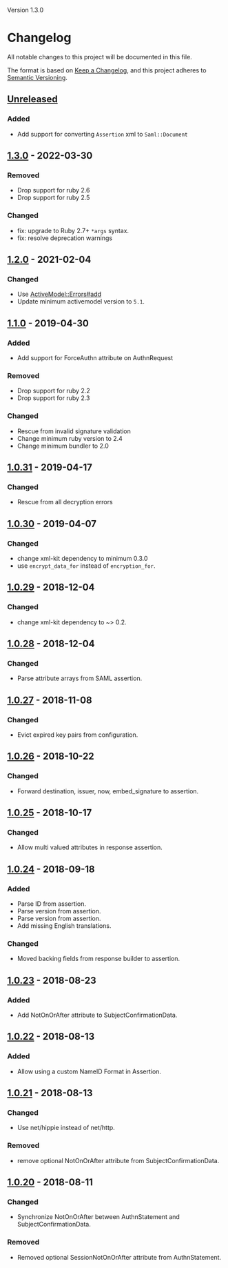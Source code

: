 Version 1.3.0

# Changelog
All notable changes to this project will be documented in this file.

The format is based on [Keep a Changelog](https://keepachangelog.com/en/1.0.0/),
and this project adheres to [Semantic Versioning](https://semver.org/spec/v2.0.0.html).

## [Unreleased]
### Added
- Add support for converting `Assertion` xml to `Saml::Document`

## [1.3.0] - 2022-03-30
### Removed

- Drop support for ruby 2.6
- Drop support for ruby 2.5

### Changed

- fix: upgrade to Ruby 2.7+ `*args` syntax.
- fix: resolve deprecation warnings

## [1.2.0] - 2021-02-04
### Changed
- Use [ActiveModel::Errors#add](https://www.rubydoc.info/docs/rails/ActiveModel%2FErrors:add)
- Update minimum activemodel version to `5.1`.

## [1.1.0] - 2019-04-30
### Added
- Add support for ForceAuthn attribute on AuthnRequest

### Removed
- Drop support for ruby 2.2
- Drop support for ruby 2.3

### Changed
- Rescue from invalid signature validation
- Change minimum ruby version to 2.4
- Change minimum bundler to 2.0

## [1.0.31] - 2019-04-17
### Changed
- Rescue from all decryption errors

## [1.0.30] - 2019-04-07
### Changed
- change xml-kit dependency to minimum 0.3.0
- use `encrypt_data_for` instead of `encryption_for`.

## [1.0.29] - 2018-12-04
### Changed
- change xml-kit dependency to ~> 0.2.

## [1.0.28] - 2018-12-04
### Changed
- Parse attribute arrays from SAML assertion.

## [1.0.27] - 2018-11-08
### Changed
- Evict expired key pairs from configuration.

## [1.0.26] - 2018-10-22
### Changed
- Forward destination, issuer, now, embed\_signature to assertion.

## [1.0.25] - 2018-10-17
### Changed
- Allow multi valued attributes in response assertion.

## [1.0.24] - 2018-09-18
### Added
- Parse ID from assertion.
- Parse version from assertion.
- Parse version from assertion.
- Add missing English translations.

### Changed
- Moved backing fields from response builder to assertion.

## [1.0.23] - 2018-08-23
### Added
- Add NotOnOrAfter attribute to SubjectConfirmationData.

## [1.0.22] - 2018-08-13
### Added
- Allow using a custom NameID Format in Assertion.

## [1.0.21] - 2018-08-13
### Changed
- Use net/hippie instead of net/http.

### Removed
- remove optional NotOnOrAfter attribute from SubjectConfirmationData.

## [1.0.20] - 2018-08-11
### Changed
- Synchronize NotOnOrAfter between AuthnStatement and SubjectConfirmationData.

### Removed
- Removed optional SessionNotOnOrAfter attribute from AuthnStatement.

[Unreleased]: https://github.com/xlgmokha/saml-kit/compare/v1.3.0...HEAD
[1.3.0]: https://github.com/xlgmokha/saml-kit/compare/v1.2.0...v1.3.0
[1.2.0]: https://github.com/xlgmokha/saml-kit/compare/v1.1.0...v1.2.0
[1.1.0]: https://github.com/xlgmokha/saml-kit/compare/v1.0.31...v1.1.0
[1.0.31]: https://github.com/xlgmokha/saml-kit/compare/v1.0.30...v1.0.31
[1.0.30]: https://github.com/xlgmokha/saml-kit/compare/v1.0.29...v1.0.30
[1.0.29]: https://github.com/xlgmokha/saml-kit/compare/v1.0.28...v1.0.29
[1.0.28]: https://github.com/xlgmokha/saml-kit/compare/v1.0.27...v1.0.28
[1.0.27]: https://github.com/xlgmokha/saml-kit/compare/v1.0.26...v1.0.27
[1.0.26]: https://github.com/xlgmokha/saml-kit/compare/v1.0.25...v1.0.26
[1.0.25]: https://github.com/xlgmokha/saml-kit/compare/v1.0.24...v1.0.25
[1.0.24]: https://github.com/xlgmokha/saml-kit/compare/v1.0.23...v1.0.24
[1.0.23]: https://github.com/xlgmokha/saml-kit/compare/v1.0.22...v1.0.23
[1.0.22]: https://github.com/xlgmokha/saml-kit/compare/v1.0.21...v1.0.22
[1.0.21]: https://github.com/xlgmokha/saml-kit/compare/v1.0.20...v1.0.21
[1.0.20]: https://github.com/xlgmokha/saml-kit/compare/v1.0.19...v1.0.20
[1.0.19]: https://github.com/xlgmokha/saml-kit/compare/v1.0.18...v1.0.19
[1.0.18]: https://github.com/xlgmokha/saml-kit/compare/v1.0.17...v1.0.18
[1.0.17]: https://github.com/xlgmokha/saml-kit/compare/v1.0.16...v1.0.17
[1.0.16]: https://github.com/xlgmokha/saml-kit/compare/v1.0.15...v1.0.16
[1.0.15]: https://github.com/xlgmokha/saml-kit/compare/v1.0.14...v1.0.15
[1.0.14]: https://github.com/xlgmokha/saml-kit/compare/v1.0.13...v1.0.14
[1.0.13]: https://github.com/xlgmokha/saml-kit/compare/v1.0.12...v1.0.13
[1.0.12]: https://github.com/xlgmokha/saml-kit/compare/v1.0.11...v1.0.12
[1.0.11]: https://github.com/xlgmokha/saml-kit/compare/v1.0.10...v1.0.11
[1.0.10]: https://github.com/xlgmokha/saml-kit/compare/v1.0.9...v1.0.10
[1.0.9]: https://github.com/xlgmokha/saml-kit/compare/v1.0.8...v1.0.9
[1.0.8]: https://github.com/xlgmokha/saml-kit/compare/v1.0.7...v1.0.8
[1.0.7]: https://github.com/xlgmokha/saml-kit/compare/v1.0.6...v1.0.7
[1.0.6]: https://github.com/xlgmokha/saml-kit/compare/v1.0.5...v1.0.6
[1.0.5]: https://github.com/xlgmokha/saml-kit/compare/v1.0.4...v1.0.5
[1.0.4]: https://github.com/xlgmokha/saml-kit/compare/v1.0.3...v1.0.4
[1.0.3]: https://github.com/xlgmokha/saml-kit/compare/v1.0.2...v1.0.3
[1.0.2]: https://github.com/xlgmokha/saml-kit/compare/v1.0.1...v1.0.2
[1.0.1]: https://github.com/xlgmokha/saml-kit/compare/v1.0.0...v1.0.1
[1.0.0]: https://github.com/xlgmokha/saml-kit/compare/v0.3.6...v1.0.0
[0.3.6]: https://github.com/xlgmokha/saml-kit/compare/v0.3.5...v0.3.6
[0.3.5]: https://github.com/xlgmokha/saml-kit/compare/v0.3.4...v0.3.5
[0.3.4]: https://github.com/xlgmokha/saml-kit/compare/v0.3.3...v0.3.4
[0.3.3]: https://github.com/xlgmokha/saml-kit/compare/v0.3.2...v0.3.3
[0.3.2]: https://github.com/xlgmokha/saml-kit/compare/v0.3.1...v0.3.2
[0.3.1]: https://github.com/xlgmokha/saml-kit/compare/v0.3.0...v0.3.1
[0.3.0]: https://github.com/xlgmokha/saml-kit/compare/v0.2.18...v0.3.0
[0.2.18]: https://github.com/xlgmokha/saml-kit/compare/v0.2.17...v0.2.18
[0.2.17]: https://github.com/xlgmokha/saml-kit/compare/v0.2.16...v0.2.17
[0.2.16]: https://github.com/xlgmokha/saml-kit/compare/v0.2.15...v0.2.16
[0.2.15]: https://github.com/xlgmokha/saml-kit/compare/v0.2.14...v0.2.15
[0.2.14]: https://github.com/xlgmokha/saml-kit/compare/v0.2.13...v0.2.14
[0.2.13]: https://github.com/xlgmokha/saml-kit/compare/v0.2.12...v0.2.13
[0.2.12]: https://github.com/xlgmokha/saml-kit/compare/v0.2.11...v0.2.12
[0.2.11]: https://github.com/xlgmokha/saml-kit/compare/v0.2.10...v0.2.11
[0.2.10]: https://github.com/xlgmokha/saml-kit/compare/v0.2.9...v0.2.10
[0.2.9]: https://github.com/xlgmokha/saml-kit/compare/v0.2.8...v0.2.9
[0.2.8]: https://github.com/xlgmokha/saml-kit/compare/v0.2.7...v0.2.8
[0.2.7]: https://github.com/xlgmokha/saml-kit/compare/v0.2.6...v0.2.7
[0.2.6]: https://github.com/xlgmokha/saml-kit/compare/v0.2.5...v0.2.6
[0.2.5]: https://github.com/xlgmokha/saml-kit/compare/v0.2.4...v0.2.5
[0.2.4]: https://github.com/xlgmokha/saml-kit/compare/v0.2.3...v0.2.4
[0.2.3]: https://github.com/xlgmokha/saml-kit/compare/v0.2.2...v0.2.3
[0.2.2]: https://github.com/xlgmokha/saml-kit/compare/v0.2.1...v0.2.2
[0.2.1]: https://github.com/xlgmokha/saml-kit/compare/v0.1.0...v0.2.1
